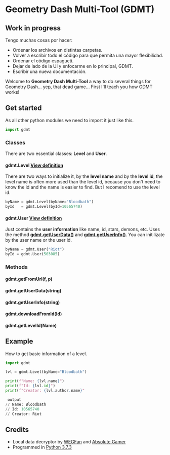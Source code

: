 # Geometry Dash Multi-Tool (GDMT)

## Work in progress
Tengo muchas cosas por hacer:
- Ordenar los archivos en distintas carpetas.
- Volver a escribir todo el código para que permita una mayor flexibilidad.
- Ordenar el código espagueti.
- Dejar de lado de la UI y enfocarme en lo principal, GDMT.
- Escribir una nueva documentación.

Welcome to **Geometry Dash Multi-Tool** a way to do several things for Geometry Dash... yep, that dead game...
First I'll teach you how GDMT works!

## Get started
As all other python modules we need to import it just like this.
```python
import gdmt
```
### Classes
There are two essential classes: **Level** and **User**.
#### **gdmt.Level** [View definition](https://github.com/Bubbr/gd-tool/blob/5f13d2b1d8e95834309fc67da52fc49db34a9803/gdmt.py#L29)
There are two ways to initialize it, by the **level name** and by the **level id**, the level name is often more used than the level id, because you don't need to know the id and the name is easier to find. But I recomend to use the level id.
```python
byName = gdmt.Level(byName="Bloodbath")
byId   = gdmt.Level(byId=10565740)
```
#### **gdmt.User** [View definition](https://github.com/Bubbr/gd-tool/blob/983997b675cc8f7a72bc3c71c5a8c34a99658b3f/gdmt.py#L55)
Just contains the **user information** like name, id, stars, demons, etc. Uses the method [**gdmt.getUserData()**](#gdmtgetuserdatastring) and [**gdmt.getUserInfo()**](#gdmtgetuserinfostring). You can initilizate by the user name or the  user id.
```python
byName = gdmt.User("Riot")
byId = gdmt.User(503085)
```

### Methods
#### **gdmt.getFromUrl(f, p)**
#### **gdmt.getUserData(string)**
#### **gdmt.getUserInfo(string)**
#### **gdmt.downloadFromId(Id)**
#### **gdmt.getLevelId(Name)**

## Example
How to get basic information of a level.
```python
import gdmt

lvl = gdmt.Level(byName="Bloodbath")

print(f"Name: {lvl.name}")
print(f"Id: {lvl.id}")
print(f"Creator: {lvl.author.name}"

 output
// Name: Bloodbath
// Id: 10565740
// Creator: Riot
```

## Credits
- Local data decryptor by [WEGFan](https://github.com/WEGFan/Geometry-Dash-Savefile-Editor) and [Absolute Gamer](https://pastebin.com/JakxXUVG)
- Programmed in [Python 3.7.3](https://www.python.org/)
